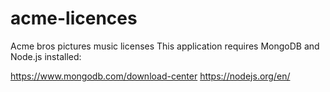 # acme-licences
Acme bros pictures music licenses
This application requires MongoDB and Node.js installed:

https://www.mongodb.com/download-center
https://nodejs.org/en/
